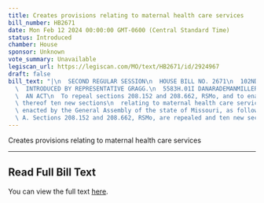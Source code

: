 ```yaml
---
title: Creates provisions relating to maternal health care services
bill_number: HB2671
date: Mon Feb 12 2024 00:00:00 GMT-0600 (Central Standard Time)
status: Introduced
chamber: House
sponsor: Unknown
vote_summary: Unavailable
legiscan_url: https://legiscan.com/MO/text/HB2671/id/2924967
draft: false
bill_text: "|\n  SECOND REGULAR SESSION\n  HOUSE BILL NO. 2671\n  102ND GENERAL ASSEMBLY\n\
  \  INTRODUCED BY REPRESENTATIVE GRAGG.\n  5583H.01I DANARADEMANMILLER,ChiefClerk\n\
  \  AN ACT\n  To repeal sections 208.152 and 208.662, RSMo, and to enact in lieu\
  \ thereof ten new sections\n  relating to maternal health care services.\n  Be it\
  \ enacted by the General Assembly of the state of Missouri, as follows:\n  Section\
  \ A. Sections 208.152 and 208.662, RSMo, are repealed and ten new sections"
---
```

Creates provisions relating to maternal health care services

---

## Read Full Bill Text

You can view the full text [here](https://legiscan.com/MO/text/HB2671/id/2924967).
